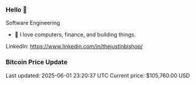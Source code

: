 ### Hello 🤙  

Software Engineering

- 🔭 I love computers, finance, and building things.
  
LinkedIn: https://www.linkedin.com/in/thejustinbishop/  




































































































































































































































































































































































































































































































































































































### Bitcoin Price Update
Last updated: 2025-06-01 23:20:37 UTC
Current price: $105,760.00 USD

